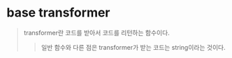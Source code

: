 # base transformer

> transformer란 코드를 받아서 코드를 리턴하는 함수이다.
>
> > 일반 함수와 다른 점은 transformer가 받는 코드는 string이라는 것이다.
